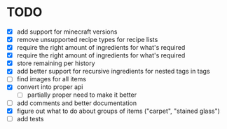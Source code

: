 # TODO

- [x] add support for minecraft versions
- [x] remove unsupported recipe types for recipe lists
- [x] require the right amount of ingredients for what's required
- [x] require the right amount of ingredients for what's required
- [x] store remaining per history
- [x] add better support for recursive ingredients for nested tags in tags
- [ ] find images for all items
- [x] convert into proper api
  - [ ] partially proper need to make it better
- [ ] add comments and better documentation
- [x] figure out what to do about groups of items ("carpet", "stained glass")
- [ ] add tests
